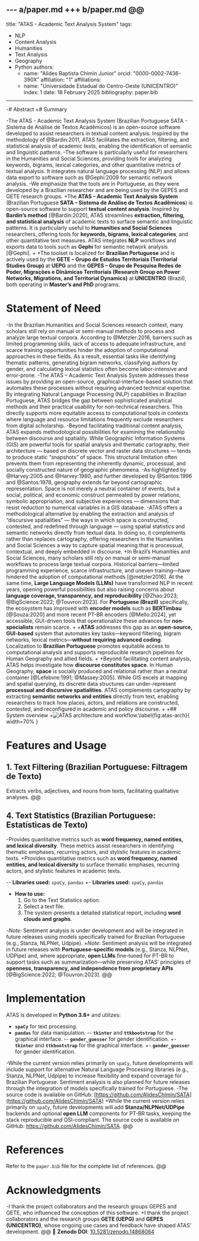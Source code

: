 --- a/paper.md
+++ b/paper.md
@@
 ---
 title: "ATAS - Academic Text Analysis System"
 tags:
 - NLP
 - Content Analysis
 - Humanities
 - Text Analysis
 - Geography
 - Python
 authors:
   - name: "Alides Baptista Chimin Junior"
     orcid: "0000-0002-7436-390X"
     affiliation: "1"
 affiliations:
   - name: "Universidade Estadual do Centro-Oeste (UNICENTRO)"
     index: 1
 date: 18 February 2025
 bibliography: paper.bib
 ---
 
-# Abstract
+# Summary
 
-The ATAS - Academic Text Analysis System (Brazilian Portuguese SATA - Sistema de Análise de Textos Acadêmicos) is an open-source software developed to assist researchers in textual content analysis. Inspired by the methodology of @Bardin:2011, ATAS facilitates the extraction, filtering, and statistical analysis of academic texts, enabling the identification of semantic and linguistic patterns.
-The software is particularly useful for researchers in the Humanities and Social Sciences, providing tools for analyzing keywords, bigrams, lexical categories, and other quantitative metrics of textual analysis. It integrates natural language processing (NLP) and allows data export to software such as @Gephi:2009 for semantic network analysis.
-We emphasize that the tools are in Portuguese, as they were developed by a Brazilian researcher and are being used by the GEPES and GETE research groups.
+The **ATAS – Academic Text Analysis System** (Brazilian Portuguese **SATA – Sistema de Análise de Textos Acadêmicos**) is open-source software to support **textual content analysis**. Inspired by **Bardin’s method** [@Bardin:2020], ATAS streamlines **extraction, filtering, and statistical analysis** of academic texts to surface semantic and linguistic patterns. It is particularly useful to **Humanities and Social Sciences** researchers, offering tools for **keywords, bigrams, lexical categories**, and other quantitative text measures. ATAS integrates **NLP** workflows and exports data to tools such as **Gephi** for semantic network analysis [@Gephi].
+
+The toolset is localized for **Brazilian Portuguese** and is actively used by the **GETE – Grupo de Estudos Territoriais (Territorial Studies Group)** at **UEPG** and the **GEPES – Grupo de Pesquisa Redes de Poder, Migrações e Dinâmicas Territoriais (Research Group on Power Networks, Migrations, and Territorial Dynamics)** at **UNICENTRO** (Brazil), both operating in **Master’s and PhD** programs.
 
 # Statement of Need
 
-In the Brazilian Humanities and Social Sciences research context, many scholars still rely on manual or semi-manual methods to process and analyze large textual corpora. According to @Metzler:2016, barriers such as limited programming skills, lack of access to adequate infrastructure, and scarce training opportunities hinder the adoption of computational approaches in these fields. As a result, essential tasks like identifying thematic patterns, generating bigram networks, classifying authors by gender, and calculating lexical statistics often become labor-intensive and error-prone.
-The ATAS – Academic Text Analysis System addresses these issues by providing an open-source, graphical-interface-based solution that automates these processes without requiring advanced technical expertise. By integrating Natural Language Processing (NLP) capabilities in Brazilian Portuguese, ATAS bridges the gap between sophisticated analytical methods and their practical usability for non-technical researchers. This directly supports more equitable access to computational tools in contexts where language and resource limitations frequently exclude researchers from digital scholarship.
-Beyond facilitating traditional content analysis, ATAS expands methodological possibilities for examining the relationship between discourse and spatiality. While Geographic Information Systems (GIS) are powerful tools for spatial analysis and thematic cartography, their architecture — based on discrete vector and raster data structures — tends to produce static “snapshots” of space. This structural limitation often prevents them from representing the inherently dynamic, processual, and socially constructed nature of geographic phenomena.
-As highlighted by @Harvey:2005 and @Harvey:1980, and further developed by @Santos:1996 and @Santos:1978, geography extends far beyond cartographic representation. Space is not merely a neutral container of events, but a social, political, and economic construct permeated by power relations, symbolic appropriation, and subjective experiences — dimensions that resist reduction to numerical variables in a GIS database.
-ATAS offers a methodological alternative by enabling the extraction and analysis of “discursive spatialities” — the ways in which space is constructed, contested, and redefined through language — using spatial statistics and semantic networks directly from textual data. In doing so, it complements rather than replaces cartography, offering researchers in the Humanities and Social Sciences a way to capture spatial meaning that is processual, contextual, and deeply embedded in discourse.
+In Brazil’s Humanities and Social Sciences, many scholars still rely on manual or semi-manual workflows to process large textual corpora. Historical barriers—limited programming experience, scarce infrastructure, and uneven training—have hindered the adoption of computational methods [@metzler2016]. At the same time, **Large Language Models (LLMs)** have transformed NLP in recent years, opening powerful possibilities but also raising concerns about **language coverage, transparency, and reproducibility** [@Zhao:2023; @BigScience:2022; @Touvron:2023]. For **Portuguese (Brazil)** specifically, the ecosystem has improved with **encoder models** such as **BERTimbau** [@Souza:2020] and more recent PT-BR encoders [@Mello:2024], yet accessible, GUI-driven tools that operationalize these advances for **non-specialists** remain scarce.
+
+**ATAS** addresses this gap as an **open-source, GUI-based** system that automates key tasks—keyword filtering, bigram networks, lexical metrics—**without requiring advanced coding**. Localization to **Brazilian Portuguese** promotes equitable access to computational analysis and supports reproducible research pipelines for Human Geography and allied fields.
+
+Beyond facilitating content analysis, ATAS helps investigate how **discourse constitutes space**. In Human Geography, **space** is socially produced and relational rather than a neutral container [@Lefebvre:1991; @Massey:2005]. While GIS excels at mapping and spatial querying, its discrete data structures can under-represent **processual and discursive spatialities**. ATAS complements cartography by extracting **semantic networks and entities** directly from text, enabling researchers to track how places, actors, and relations are constructed, contested, and reconfigured in academic and policy discourse.
+
+## System overview
+![ATAS architecture and workflow.\label{fig:atas-arch}](docs/figures/atas_architecture.png){ width=70% }
 
 # Features and Usage
 
 ## 1. Text Filtering (Brazilian Portuguese: Filtragem de Texto)
 
 Extracts verbs, adjectives, and nouns from texts, facilitating qualitative analyses.
@@
 ## 4. Text Statistics (Brazilian Portuguese: Estatísticas de Texto)
 
-Provides quantitative metrics such as **word frequency, named entities, and lexical diversity**. These metrics assist researchers in identifying thematic emphases, recurring actors, and stylistic features in academic texts.
+Provides quantitative metrics such as **word frequency, named entities, and lexical diversity** to surface thematic emphases, recurring actors, and stylistic features in academic texts.
 
-- **Libraries used:** `spaCy`, `pandas`
+- **Libraries used:** `spaCy`, `pandas`
 - **How to use:**
   1. Go to the Text Statistics option.
   2. Select a text file.
   3. The system presents a detailed statistical report, including **word clouds and graphs**.
 
-*Note:* Sentiment analysis is under development and will be integrated in future releases using models specifically trained for Brazilian Portuguese (e.g., Stanza, NLPNet, Udpipe).
+*Note:* Sentiment analysis will be integrated in future releases with **Portuguese-specific models** (e.g., Stanza, NLPNet, UDPipe) and, where appropriate, **open LLMs** fine-tuned for PT-BR to support tasks such as summarization—while preserving ATAS’ principles of **openness, transparency, and independence from proprietary APIs** [@BigScience:2022; @Touvron:2023].
@@
 # Implementation
 
 ATAS is developed in **Python 3.8+** and utilizes:
 
 - **`spaCy`** for text processing.
 - **`pandas`** for data manipulation.
-- **`tkinter`** and **`ttkbootstrap`** for the graphical interface.
-- **`gender_guesser`** for gender identification.
+- **`tkinter`** and **`ttkbootstrap`** for the graphical interface.
+- **`gender_guesser`** for gender identification.
 
-While the current version relies primarily on `spaCy`, future developments will include support for alternative Natural Language Processing libraries (e.g., Stanza, NLPNet, Udpipe) to increase flexibility and expand coverage for Brazilian Portuguese. Sentiment analysis is also planned for future releases through the integration of models specifically trained for Portuguese.
-The source code is available on GitHub: [https://github.com/AlidesChimin/SATA](https://github.com/AlidesChimin/SATA)
+While the current version relies primarily on `spaCy`, future developments will add **Stanza/NLPNet/UDPipe** backends and optional **open LLM** components for PT-BR tasks, keeping the stack reproducible and OSI-compliant. The source code is available on GitHub: <https://github.com/AlidesChimin/SATA>.
@@
 # References
 
 Refer to the `paper.bib` file for the complete list of references.
@@
 # Acknowledgments
 
-I thank the project collaborators and the research groups GEPES and GETE, who influenced the conception of this software.
+I thank the project collaborators and the research groups **GETE (UEPG)** and **GEPES (UNICENTRO)**, whose ongoing use cases and feedback have shaped ATAS’ development.
@@
 🔗 **Zenodo DOI**: [10.5281/zenodo.14868064](https://doi.org/10.5281/zenodo.14868064)


